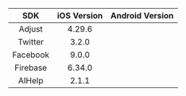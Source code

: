 
| SDK   |  iOS Version   | Android Version |
|  :----:  | :----:  | :----:  |
| Adjust  | 4.29.6 |   |
| Twitter  | 3.2.0 | |
| Facebook  | 9.0.0 | |
| Firebase  | 6.34.0 | |
| AIHelp  | 2.1.1 | |

